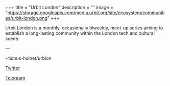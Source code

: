 +++
title = "Urbit London"
description = ""
image = "https://storage.googleapis.com/media.urbit.org/site/ecosystem/communities/urbit-london.png"
+++

Urbit London is a monthly, occasionally biweekly, meet-up series aiming to establish a long-lasting community within the London tech and cultural scene.

––

~tichus-holnet/urblon

[Twitter](https://twitter.com/urblon)

[Telegram](https://t.me/urblon)
